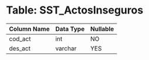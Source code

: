# Table: SST_ActosInseguros

| Column Name | Data Type | Nullable |
|-------------|-----------|----------|
| cod_act | int | NO |
| des_act | varchar | YES |

